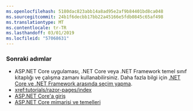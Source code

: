 ```yaml
---
ms.openlocfilehash: 5180dac823abb14a8ad95e2af9b84401bd8ca048
ms.sourcegitcommit: 24b1f6decbb17bb22a45166e5fdb0845c65af498
ms.translationtype: MT
ms.contentlocale: tr-TR
ms.lasthandoff: 03/01/2019
ms.locfileid: "57068631"
---
```

### <a name="next-steps"></a>Sonraki adımlar

* ASP.NET Core uygulaması, .NET Core veya .NET Framework temel sınıf kitaplığı ve çalışma zamanı kullanabilirsiniz. Daha fazla bilgi için [.NET Core ve .NET Framework arasında seçim yapma](/dotnet/articles/standard/choosing-core-framework-server).
* <xref:tutorials/razor-pages/index>
* [ASP.NET Core'a giriş](xref:index)
* [ASP.NET Core mimarisi ve temelleri](xref:fundamentals/index)
